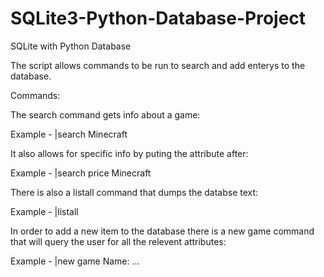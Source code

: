# SQLite3-Python-Database-Project
SQLite with Python Database

The script allows commands to be run to search and add enterys to the database.

Commands:

The search command gets info about a game:

Example - |search Minecraft

It also allows for specific info by puting the attribute after:

Example - |search price Minecraft

There is also a listall command that dumps the databse text:

Example - |listall

In order to add a new item to the database there is a new game command
that will query the user for all the relevent attributes:

Example - |new game
Name: 
...
